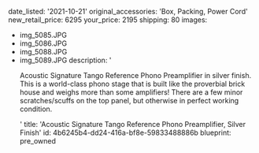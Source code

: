 date_listed: '2021-10-21'
original_accessories: 'Box, Packing, Power Cord'
new_retail_price: 6295
your_price: 2195
shipping: 80
images:
  - img_5085.JPG
  - img_5086.JPG
  - img_5088.JPG
  - img_5089.JPG
description: '<p>Acoustic Signature Tango Reference Phono Preamplifier in silver finish. This is a world-class phono stage that is built like the proverbial brick house and weighs more than some amplifiers! There are a few minor scratches/scuffs on the top panel, but otherwise in perfect working condition.&nbsp;</p>'
title: 'Acoustic Signature Tango Reference Phono Preamplifier, Silver Finish'
id: 4b6245b4-dd24-416a-bf8e-59833488886b
blueprint: pre_owned
